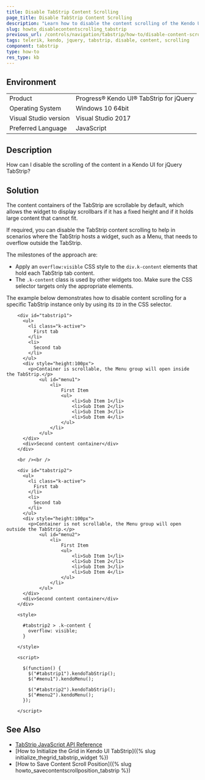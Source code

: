 ```yaml
---
title: Disable TabStrip Content Scrolling
page_title: Disable TabStrip Content Scrolling 
description: "Learn how to disable the content scrolling of the Kendo UI for jQuery TabStrip."
slug: howto_disablecontentscrolling_tabstrip
previous_url: /controls/navigation/tabstrip/how-to/disable-content-scrolling
tags: telerik, kendo, jquery, tabstrip, disable, content, scrolling
component: tabstrip
type: how-to
res_type: kb
---
```


## Environment

<table>
 <tr>
  <td>Product</td>
  <td>Progress® Kendo UI® TabStrip for jQuery</td>
 </tr>
 <tr>
  <td>Operating System</td>
  <td>Windows 10 64bit</td>
 </tr>
 <tr>
  <td>Visual Studio version</td>
  <td>Visual Studio 2017</td>
 </tr>
 <tr>
  <td>Preferred Language</td>
  <td>JavaScript</td>
 </tr>
</table>

## Description

How can I disable the scrolling of the content in a Kendo UI for jQuery TabStrip?

## Solution

The content containers of the TabStrip are scrollable by default, which allows the widget to display scrollbars if it has a fixed height and if it holds large content that cannot fit. 

If required, you can disable the TabStrip content scrolling to help in scenarios where the TabStrip hosts a widget, such as a Menu, that needs to overflow outside the TabStrip.

The milestones of the approach are:

* Apply an `overflow:visible` CSS style to the `div.k-content` elements that hold each TabStrip tab content.
* The `.k-content` class is used by other widgets too. Make sure the CSS selector targets only the appropriate elements.

The example below demonstrates how to disable content scrolling for a specific TabStrip instance only by using its `ID` in the CSS selector.



```dojo
    <div id="tabstrip1">
      <ul>
        <li class="k-active">
          First tab
        </li>
        <li>
          Second tab
        </li>
      </ul>
      <div style="height:100px">
        <p>Container is scrollable, the Menu group will open inside the TabStrip.</p>
            <ul id="menu1">
                <li>
                    First Item
                    <ul>
                        <li>Sub Item 1</li>
                        <li>Sub Item 2</li>
                        <li>Sub Item 3</li>
                        <li>Sub Item 4</li>
                    </ul>
                </li>
            </ul>        
      </div>
      <div>Second content container</div>
    </div>

    <br /><br />

    <div id="tabstrip2">
      <ul>
        <li class="k-active">
          First tab
        </li>
        <li>
          Second tab
        </li>
      </ul>
      <div style="height:100px">
        <p>Container is not scrollable, the Menu group will open outside the TabStrip.</p>
            <ul id="menu2">
                <li>
                    First Item
                    <ul>
                        <li>Sub Item 1</li>
                        <li>Sub Item 2</li>
                        <li>Sub Item 3</li>
                        <li>Sub Item 4</li>
                    </ul>
                </li>
            </ul>
      </div>
      <div>Second content container</div>
    </div>

    <style>

      #tabstrip2 > .k-content {
        overflow: visible;
      }

    </style>

    <script>

      $(function() {
        $("#tabstrip1").kendoTabStrip();
        $("#menu1").kendoMenu();

        $("#tabstrip2").kendoTabStrip();
        $("#menu2").kendoMenu();
      });

    </script>
```

## See Also

* [TabStrip JavaScript API Reference](/api/javascript/ui/tabstrip)
* [How to Initialize the Grid in Kendo UI TabStrip]({% slug initialize_thegrid_tabstrip_widget %})
* [How to Save Content Scroll Position]({% slug howto_savecontentscrollposition_tabstrip %})


